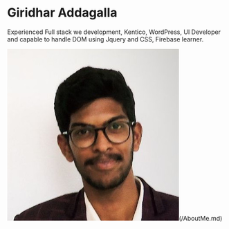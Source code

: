 # Giridhar Addagalla

Experienced Full stack we development, Kentico, WordPress, UI Developer and capable to handle DOM using Jquery and CSS, Firebase learner.

![Giridhar Addagalla Picture](/giridhar_addagalla_picture.jpg "Giridhar Addagalla Picture")(/AboutMe.md)